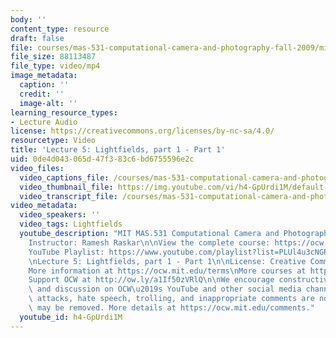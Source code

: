 ```yaml
---
body: ''
content_type: resource
draft: false
file: courses/mas-531-computational-camera-and-photography-fall-2009/mitmas_531f09_lec05_1_360p_16_9.mp4
file_size: 88113487
file_type: video/mp4
image_metadata:
  caption: ''
  credit: ''
  image-alt: ''
learning_resource_types:
- Lecture Audio
license: https://creativecommons.org/licenses/by-nc-sa/4.0/
resourcetype: Video
title: 'Lecture 5: Lightfields, part 1 - Part 1'
uid: 0de4d043-065d-47f3-83c6-bd6755596e2c
video_files:
  video_captions_file: /courses/mas-531-computational-camera-and-photography-fall-2009/1qpY5H0Lq2_xpJwvMDAzsTLJSoM5bj0O9_transcript.webvtt
  video_thumbnail_file: https://img.youtube.com/vi/h4-GpUrdi1M/default.jpg
  video_transcript_file: /courses/mas-531-computational-camera-and-photography-fall-2009/1qpY5H0Lq2_xpJwvMDAzsTLJSoM5bj0O9_transcript.pdf
video_metadata:
  video_speakers: ''
  video_tags: Lightfields
  youtube_description: "MIT MAS.531 Computational Camera and Photography, Fall 2009\n\
    Instructor: Ramesh Raskar\n\nView the complete course: https://ocw.mit.edu/courses/mas-531-computational-camera-and-photography-fall-2009/\n\
    YouTube Playlist: https://www.youtube.com/playlist?list=PLUl4u3cNGP61pwA6paIRZ30q1sjLE8b6c\n\
    \nLecture 5: Lightfields, part 1 - Part 1\n\nLicense: Creative Commons BY-NC-SA\n\
    More information at https://ocw.mit.edu/terms\nMore courses at https://ocw.mit.edu\n\
    Support OCW at http://ow.ly/a1If50zVRlQ\n\nWe encourage constructive comments\
    \ and discussion on OCW\u2019s YouTube and other social media channels. Personal\
    \ attacks, hate speech, trolling, and inappropriate comments are not allowed and\
    \ may be removed. More details at https://ocw.mit.edu/comments."
  youtube_id: h4-GpUrdi1M
---
```

